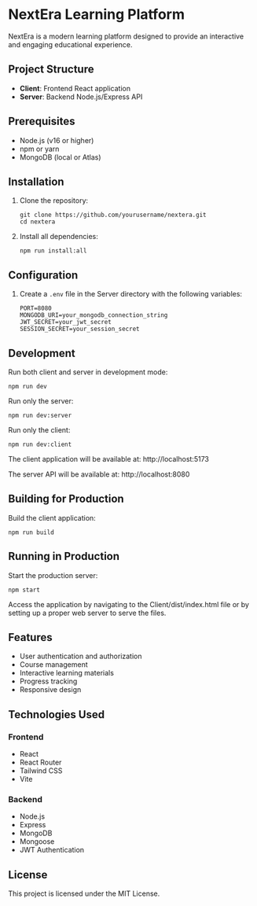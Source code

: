 # NextEra Learning Platform

NextEra is a modern learning platform designed to provide an interactive and engaging educational experience.

## Project Structure

- **Client**: Frontend React application
- **Server**: Backend Node.js/Express API

## Prerequisites

- Node.js (v16 or higher)
- npm or yarn
- MongoDB (local or Atlas)

## Installation

1. Clone the repository:
   ```
   git clone https://github.com/yourusername/nextera.git
   cd nextera
   ```

2. Install all dependencies:
   ```
   npm run install:all
   ```

## Configuration

1. Create a `.env` file in the Server directory with the following variables:
   ```
   PORT=8080
   MONGODB_URI=your_mongodb_connection_string
   JWT_SECRET=your_jwt_secret
   SESSION_SECRET=your_session_secret
   ```

## Development

Run both client and server in development mode:
```
npm run dev
```

Run only the server:
```
npm run dev:server
```

Run only the client:
```
npm run dev:client
```

The client application will be available at: http://localhost:5173

The server API will be available at: http://localhost:8080

## Building for Production

Build the client application:
```
npm run build
```

## Running in Production

Start the production server:
```
npm start
```

Access the application by navigating to the Client/dist/index.html file or by setting up a proper web server to serve the files.

## Features

- User authentication and authorization
- Course management
- Interactive learning materials
- Progress tracking
- Responsive design

## Technologies Used

### Frontend
- React
- React Router
- Tailwind CSS
- Vite

### Backend
- Node.js
- Express
- MongoDB
- Mongoose
- JWT Authentication

## License

This project is licensed under the MIT License. 